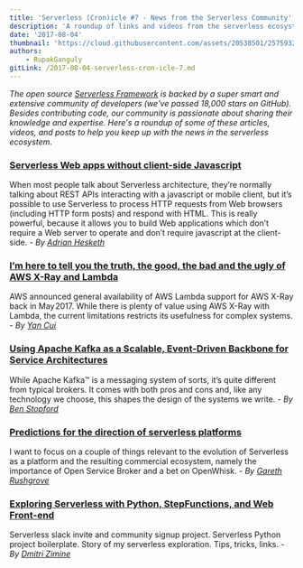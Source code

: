 ```yaml
---
title: 'Serverless (Cron)icle #7 - News from the Serverless Community'
description: 'A roundup of links and videos from the serverless ecosystem that caught our attention this week.'
date: '2017-08-04'
thumbnail: 'https://cloud.githubusercontent.com/assets/20538501/25759320/8bb86c20-3197-11e7-8d3d-5479c197c049.png'
authors:
    - RupakGanguly
gitLink: /2017-08-04-serverless-cron-icle-7.md
---
```


*The open source [Serverless Framework](https://github.com/serverless/serverless) is backed by a super smart and extensive community of developers (we've passed 18,000 stars on GitHub). Besides contributing code, our community is passionate about sharing their knowledge and expertise. Here's a roundup of some of these articles, videos, and posts to help you keep up with the news in the serverless ecosystem.*

### [Serverless Web apps without client-side Javascript](https://adrianhesketh.com/2017/07/27/serverless-web-apps-without-client-side-javascript/)
When most people talk about Serverless architecture, they’re normally talking about REST APIs interacting with a javascript or mobile client, but it’s possible to use Serverless to process HTTP requests from Web browsers (including HTTP form posts) and respond with HTML. This is really powerful, because it allows you to build Web applications which don’t require a Web server to operate and don’t require javascript at the client-side. - *By [Adrian Hesketh](https://adrianhesketh.com/author/adrianhesketh/)*

### [I’m here to tell you the truth, the good, the bad and the ugly of AWS X-Ray and Lambda](https://read.acloud.guru/im-here-to-tell-you-the-truth-the-good-the-bad-and-the-ugly-of-aws-x-ray-and-lambda-f212b5f332e9)
AWS announced general availability of AWS Lambda support for AWS X-Ray back in May 2017. While there is plenty of value using AWS X-Ray with Lambda, the current limitations restricts its usefulness for complex systems. - *By [Yan Cui](https://read.acloud.guru/@theburningmonk)*

### [Using Apache Kafka as a Scalable, Event-Driven Backbone for Service Architectures](https://www.confluent.io/blog/apache-kafka-for-service-architectures/)
While Apache Kafka™ is a messaging system of sorts, it’s quite different from typical brokers. It comes with both pros and cons and, like any technology we choose, this shapes the design of the systems we write. - *By [Ben Stopford](https://www.confluent.io/blog/author/ben/)*

### [Predictions for the direction of serverless platforms](https://www.morethanseven.net/2017/06/26/predictions-for-the-direction-of-serverless-platforms/)
I want to focus on a couple of things relevant to the evolution of Serverless as a platform and the resulting commercial ecosystem, namely the importance of Open Service Broker and a bet on OpenWhisk. - *By [Gareth Rushgrove](https://twitter.com/garethr)*

### [Exploring Serverless with Python, StepFunctions, and Web Front-end](https://medium.com/@dzimine/exploring-serverless-with-python-stepfunctions-and-web-front-end-8e0bf7203d4b)
Serverless slack invite and community signup project. Serverless Python project boilerplate. Story of my serverless exploration. Tips, tricks, links. - *By [Dmitri Zimine](https://medium.com/@dzimine)*

